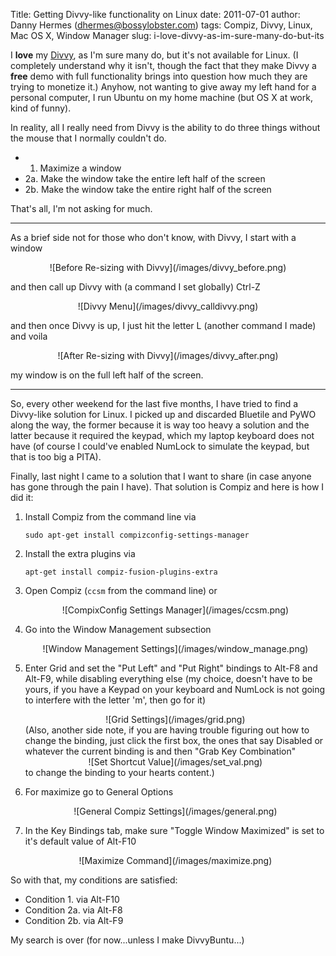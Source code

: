 Title: Getting Divvy-like functionality on Linux
date: 2011-07-01
author: Danny Hermes (dhermes@bossylobster.com)
tags: Compiz, Divvy, Linux, Mac OS X, Window Manager
slug: i-love-divvy-as-im-sure-many-do-but-its

I **love** my [Divvy](http://mizage.com/divvy), as I'm sure many do, but
it's not available for Linux. (I completely understand why it isn't,
though the fact that they make Divvy a **free** demo with full
functionality brings into question how much they are trying to monetize
it.) Anyhow, not wanting to give away my left hand for a personal
computer, I run Ubuntu on my home machine (but OS X at work, kind of
funny).

In reality, all I really need from Divvy is the ability to do three
things without the mouse that I normally couldn't do.

- 1. Maximize a window
- 2a. Make the window take the entire left half of the screen
- 2b. Make the window take the entire right half of the screen

That's all, I'm not asking for much.

---------------------------------------------------------------------

As a brief side not for those who don't know, with Divvy, I start with a
window

<div markdown="1" style="text-align: center;">
  ![Before Re-sizing with Divvy](/images/divvy_before.png)
</div>

and then call up Divvy with (a command I set globally) Ctrl-Z

<div markdown="1" style="text-align: center;">
  ![Divvy Menu](/images/divvy_calldivvy.png)
</div>

and then once Divvy is up, I just hit the letter L (another command I
made) and voila

<div markdown="1" style="text-align: center;">
  ![After Re-sizing with Divvy](/images/divvy_after.png)
</div>

my window is on the full left half of the screen.

---------------------------------------------------------------------

So, every other weekend for the last five months, I have tried to find a
Divvy-like solution for Linux. I picked up and discarded Bluetile and
PyWO along the way, the former because it is way too heavy a solution
and the latter because it required the keypad, which my laptop keyboard
does not have (of course I could've enabled NumLock to simulate the
keypad, but that is too big a PITA).

Finally, last night I came to a solution that I want to share (in case
anyone has gone through the pain I have). That solution is Compiz and
here is how I did it:

1. Install Compiz from the command line via
   ```
   sudo apt-get install compizconfig-settings-manager
   ```
1. Install the extra plugins via
   ```
   apt-get install compiz-fusion-plugins-extra
   ```
1. Open Compiz (`ccsm` from the command line) or
   <div markdown="1" style="text-align: center;">
      ![CompixConfig Settings Manager](/images/ccsm.png)
   </div>

1. Go into the Window Management subsection
   <div markdown="1" style="text-align: center;">
      ![Window Management Settings](/images/window_manage.png)
   </div>

1. Enter Grid and set the "Put Left" and "Put Right" bindings to Alt-F8
   and Alt-F9, while disabling everything else (my choice, doesn't have to
   be yours, if you have a Keypad on your keyboard and NumLock is not going
   to interfere with the letter 'm', then go for it)
   <div markdown="1" style="text-align: center;">
     ![Grid Settings](/images/grid.png)
   </div>
   (Also, another side note, if you are having trouble figuring out how to
   change the binding, just click the first box, the ones that say Disabled
   or whatever the current binding is and then "Grab Key Combination"
   <div markdown="1" style="text-align: center;">
     ![Set Shortcut Value](/images/set_val.png)
   </div>
   to change the binding to your hearts content.)

1. For maximize go to General Options
   <div markdown="1" style="text-align: center;">
     ![General Compiz Settings](/images/general.png)
   </div>

1. In the Key Bindings tab, make sure "Toggle Window Maximized" is set
   to it's default value of Alt-F10
   <div markdown="1" style="text-align: center;">
     ![Maximize Command](/images/maximize.png)
   </div>

So with that, my conditions are satisfied:

- Condition 1. via Alt-F10
- Condition 2a. via Alt-F8
- Condition 2b. via Alt-F9

My search is over (for now...unless I make DivvyBuntu...)

<a href="https://profiles.google.com/114760865724135687241" rel="author" style="display: none;">About Bossy Lobster</a>
